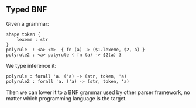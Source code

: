 ## Typed BNF


Given a grammar:
```bnf
shape token {
    lexeme : str
}
polyrule  : <a> <b>  { fn (a) -> ($1.lexeme, $2, a) }
polyrule2 : <a> polyrule { fn (a) -> $2(a) }
```

We type inference it:

```
polyrule : forall 'a. ('a) -> (str, token, 'a)
polyrule2 : forall 'a. ('a) -> (str, token, 'a)
```

Then we can lower it to a BNF grammar used by other parser framework,
no matter which programming language is the target.
